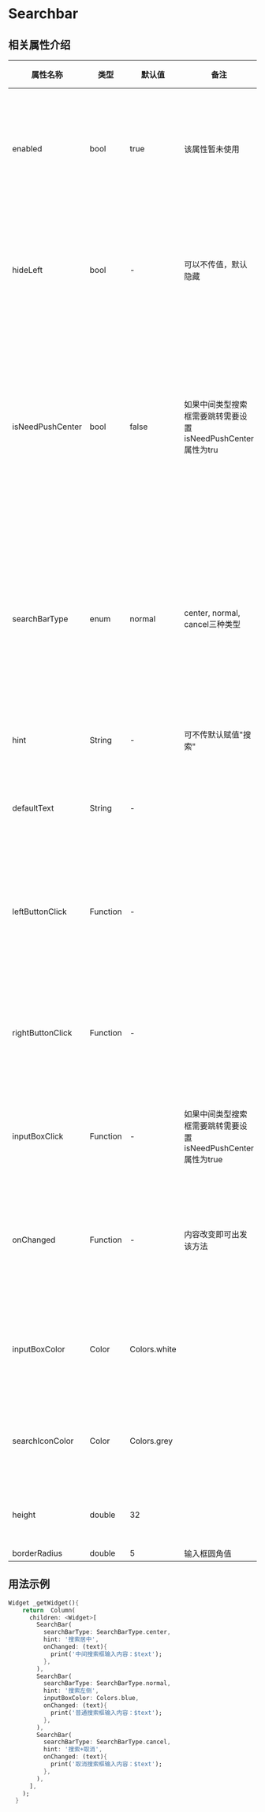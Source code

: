 #  Searchbar

## 相关属性介绍

属性名称 | 类型 | 默认值 | 备注 | 注释
---| ---| ---|---|---|
enabled | bool | true | 该属性暂未使用 | 用来控制是否允许输入
hideLeft | bool | - | 可以不传值，默认隐藏 | 是否显示左侧返回按钮
isNeedPushCenter | bool | false | 如果中间类型搜索框需要跳转需要设置isNeedPushCenter属性为tru | 中间样式的搜索框是否需要点击跳转
searchBarType | enum | normal | center, normal, cancel三种类型 | 用于配置需要显示哪种类型的搜索框
hint | String | - | 可不传默认赋值"搜索" | 占位文字
defaultText | String | - | | 默认输入的文字 |
leftButtonClick | Function | - | | 左侧返回按钮点击事件
rightButtonClick | Function | - | | 右侧取消按钮点击事件
inputBoxClick | Function | - | 如果中间类型搜索框需要跳转需要设置isNeedPushCenter属性为true | 输入框点击事件
onChanged | Function | - | 内容改变即可出发该方法 | 左侧返回按钮点击事件
inputBoxColor | Color | Colors.white | | 输入框背景色颜色
searchIconColor | Color | Colors.grey | | 搜索图标的颜色
height | double | 32 | | 输入框高度
borderRadius | double | 5 | 输入框圆角值

## 用法示例

```dart
Widget _getWidget(){
    return  Column(
      children: <Widget>[
        SearchBar(
          searchBarType: SearchBarType.center,
          hint: '搜索居中',
          onChanged: (text){
            print('中间搜索框输入内容：$text');
          },
        ),
        SearchBar(
          searchBarType: SearchBarType.normal,
          hint: '搜索左侧',
          inputBoxColor: Colors.blue,
          onChanged: (text){
            print('普通搜索框输入内容：$text');
          },
        ),
        SearchBar(
          searchBarType: SearchBarType.cancel,
          hint: '搜索+取消',
          onChanged: (text){
            print('取消搜索框输入内容：$text');
          },
        ),
      ],
    );
  }
```
